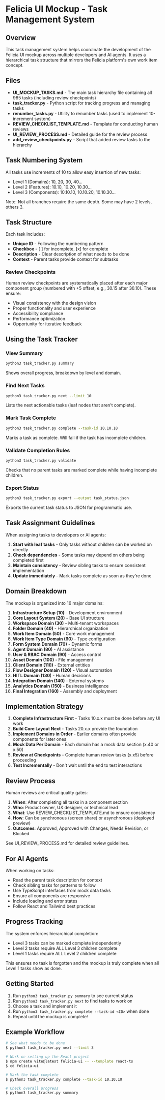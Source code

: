 # Felicia UI Mockup - Task Management System

## Overview

This task management system helps coordinate the development of the Felicia UI mockup across multiple developers and AI agents. It uses a hierarchical task structure that mirrors the Felicia platform's own work item concept.

## Files

- **UI_MOCKUP_TASKS.md** - The main task hierarchy file containing all 985 tasks (including review checkpoints)
- **task_tracker.py** - Python script for tracking progress and managing tasks
- **renumber_tasks.py** - Utility to renumber tasks (used to implement 10-increment system)
- **REVIEW_CHECKLIST_TEMPLATE.md** - Template for conducting human reviews
- **UI_REVIEW_PROCESS.md** - Detailed guide for the review process
- **add_review_checkpoints.py** - Script that added review tasks to the hierarchy

## Task Numbering System

All tasks use increments of 10 to allow easy insertion of new tasks:
- Level 1 (Domains): 10, 20, 30, 40...
- Level 2 (Features): 10.10, 10.20, 10.30...
- Level 3 (Components): 10.10.10, 10.10.20, 10.10.30...

Note: Not all branches require the same depth. Some may have 2 levels, others 3.

## Task Structure

Each task includes:
- **Unique ID** - Following the numbering pattern
- **Checkbox** - [ ] for incomplete, [x] for complete
- **Description** - Clear description of what needs to be done
- **Context** - Parent tasks provide context for subtasks

### Review Checkpoints
Human review checkpoints are systematically placed after each major component group (numbered with +5 offset, e.g., 30.15 after 30.10). These ensure:
- Visual consistency with the design vision
- Proper functionality and user experience
- Accessibility compliance
- Performance optimization
- Opportunity for iterative feedback

## Using the Task Tracker

### View Summary
```bash
python3 task_tracker.py summary
```
Shows overall progress, breakdown by level and domain.

### Find Next Tasks
```bash
python3 task_tracker.py next --limit 10
```
Lists the next actionable tasks (leaf nodes that aren't complete).

### Mark Task Complete
```bash
python3 task_tracker.py complete --task-id 10.10.10
```
Marks a task as complete. Will fail if the task has incomplete children.

### Validate Completion Rules
```bash
python3 task_tracker.py validate
```
Checks that no parent tasks are marked complete while having incomplete children.

### Export Status
```bash
python3 task_tracker.py export --output task_status.json
```
Exports the current task status to JSON for programmatic use.

## Task Assignment Guidelines

When assigning tasks to developers or AI agents:

1. **Start with leaf tasks** - Only tasks without children can be worked on directly
2. **Check dependencies** - Some tasks may depend on others being completed first
3. **Maintain consistency** - Review sibling tasks to ensure consistent implementation
4. **Update immediately** - Mark tasks complete as soon as they're done

## Domain Breakdown

The mockup is organized into 16 major domains:

1. **Infrastructure Setup (10)** - Development environment
2. **Core Layout System (20)** - Base UI structure
3. **Workspace Domain (30)** - Multi-tenant workspaces
4. **Folder Domain (40)** - Hierarchical organization
5. **Work Item Domain (50)** - Core work management
6. **Work Item Type Domain (60)** - Type configuration
7. **Form System Domain (70)** - Dynamic forms
8. **Agent Domain (80)** - AI assistance
9. **User & RBAC Domain (90)** - Access control
10. **Asset Domain (100)** - File management
11. **Client Domain (110)** - External entities
12. **Flow Designer Domain (120)** - Visual automation
13. **HITL Domain (130)** - Human decisions
14. **Integration Domain (140)** - External systems
15. **Analytics Domain (150)** - Business intelligence
16. **Final Integration (160)** - Assembly and deployment

## Implementation Strategy

1. **Complete Infrastructure First** - Tasks 10.x.x must be done before any UI work
2. **Build Core Layout Next** - Tasks 20.x.x provide the foundation
3. **Implement Domains in Order** - Earlier domains often provide components for later ones
4. **Mock Data Per Domain** - Each domain has a mock data section (x.40 or x.50)
5. **Review at Checkpoints** - Complete human review tasks (x.x5) before proceeding
6. **Test Incrementally** - Don't wait until the end to test interactions

## Review Process

Human reviews are critical quality gates:
1. **When**: After completing all tasks in a component section
2. **Who**: Product owner, UX designer, or technical lead
3. **What**: Use REVIEW_CHECKLIST_TEMPLATE.md to ensure consistency
4. **How**: Can be synchronous (screen share) or asynchronous (deployed preview)
5. **Outcomes**: Approved, Approved with Changes, Needs Revision, or Blocked

See UI_REVIEW_PROCESS.md for detailed review guidelines.

## For AI Agents

When working on tasks:
- Read the parent task description for context
- Check sibling tasks for patterns to follow
- Use TypeScript interfaces from mock data tasks
- Ensure all components are responsive
- Include loading and error states
- Follow React and Tailwind best practices

## Progress Tracking

The system enforces hierarchical completion:
- Level 3 tasks can be marked complete independently
- Level 2 tasks require ALL Level 3 children complete
- Level 1 tasks require ALL Level 2 children complete

This ensures no task is forgotten and the mockup is truly complete when all Level 1 tasks show as done.

## Getting Started

1. Run `python3 task_tracker.py summary` to see current status
2. Run `python3 task_tracker.py next` to find tasks to work on
3. Choose a task and implement it
4. Run `python3 task_tracker.py complete --task-id <ID>` when done
5. Repeat until the mockup is complete!

## Example Workflow

```bash
# See what needs to be done
$ python3 task_tracker.py next --limit 3

# Work on setting up the React project
$ npm create vite@latest felicia-ui -- --template react-ts
$ cd felicia-ui

# Mark the task complete
$ python3 task_tracker.py complete --task-id 10.10.10

# Check overall progress
$ python3 task_tracker.py summary
```